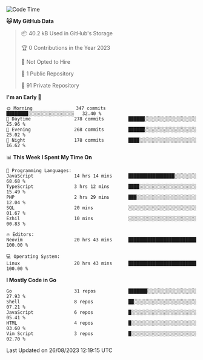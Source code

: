 
<!--START_SECTION:waka-->
![Code Time](http://img.shields.io/badge/Code%20Time-3%2C948%20hrs%2036%20mins-blue)

**🐱 My GitHub Data** 

> 📦 40.2 kB Used in GitHub's Storage 
 > 
> 🏆 0 Contributions in the Year 2023
 > 
> 🚫 Not Opted to Hire
 > 
> 📜 1 Public Repository 
 > 
> 🔑 91 Private Repository 
 > 
**I'm an Early 🐤** 

```text
🌞 Morning                347 commits         ████████░░░░░░░░░░░░░░░░░   32.40 % 
🌆 Daytime                278 commits         ██████░░░░░░░░░░░░░░░░░░░   25.96 % 
🌃 Evening                268 commits         ██████░░░░░░░░░░░░░░░░░░░   25.02 % 
🌙 Night                  178 commits         ████░░░░░░░░░░░░░░░░░░░░░   16.62 % 
```


📊 **This Week I Spent My Time On** 

```text
💬 Programming Languages: 
JavaScript               14 hrs 14 mins      █████████████████░░░░░░░░   68.68 % 
TypeScript               3 hrs 12 mins       ████░░░░░░░░░░░░░░░░░░░░░   15.49 % 
PHP                      2 hrs 29 mins       ███░░░░░░░░░░░░░░░░░░░░░░   12.04 % 
SQL                      20 mins             ░░░░░░░░░░░░░░░░░░░░░░░░░   01.67 % 
Ezhil                    10 mins             ░░░░░░░░░░░░░░░░░░░░░░░░░   00.83 % 

🔥 Editors: 
Neovim                   20 hrs 43 mins      █████████████████████████   100.00 % 

💻 Operating System: 
Linux                    20 hrs 43 mins      █████████████████████████   100.00 % 
```

**I Mostly Code in Go** 

```text
Go                       31 repos            ███████░░░░░░░░░░░░░░░░░░   27.93 % 
Shell                    8 repos             ██░░░░░░░░░░░░░░░░░░░░░░░   07.21 % 
JavaScript               6 repos             █░░░░░░░░░░░░░░░░░░░░░░░░   05.41 % 
HTML                     4 repos             █░░░░░░░░░░░░░░░░░░░░░░░░   03.60 % 
Vim Script               3 repos             █░░░░░░░░░░░░░░░░░░░░░░░░   02.70 % 
```




 Last Updated on 26/08/2023 12:19:15 UTC
<!--END_SECTION:waka-->
